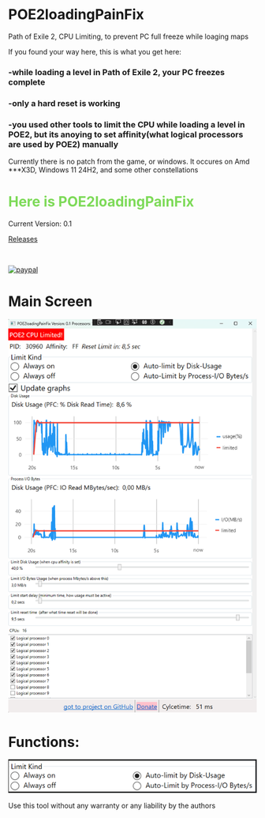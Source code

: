 # POE2loadingPainFix
Path of Exile 2, CPU Limiting, to prevent PC full freeze while loaging maps

If you found your way here, this is what you get here:
<h3>-while loading a level in Path of Exile 2, your PC freezes complete</h3>
<h3>-only a hard reset is working</h3>
<h3>-you used other tools to limit the CPU while loading a level in POE2, but its anoying to set affinity(what logical processors are used by POE2) manually </h3>

Currently there is no patch from the game, or windows.
It occures on Amd ***X3D, Windows 11 24H2, and some other constellations

<font color=#7DDA58><h1>Here is POE2loadingPainFix</h1></font>

Current Version: 0.1

<p>
<a href="https://github.com/CrimsonED1/POE2loadingPainFix/releases">
  Releases
</a>
</p>
<br>
<p>
  <a href="https://www.paypal.me/crimsoned">
      <img src="https://www.paypalobjects.com/en_US/i/btn/btn_donateCC_LG.gif" alt="paypal">
  </a>
</p>

<H1>Main Screen</H1>
<img src="https://github.com/CrimsonED1/POE2loadingPainFix/blob/main/README_Sources/images/1.png?raw=true" alt="mainscreen">
<H1>Functions:</H1>
<img src="https://github.com/CrimsonED1/POE2loadingPainFix/blob/main/README_Sources/images/auto_functions.png?raw=true" alt="autos">


Use this tool without any warranty or any liability by the authors
